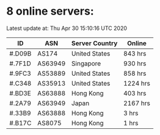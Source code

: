 # 8 online servers:

Latest update at: Thu Apr 30 15:10:16 UTC 2020

| ID | ASN | Server Country | Online |
| -- | --- | -------------- | ------ |
| #.D09B | AS174 | United States | 843 hrs |
| #.7F1D | AS63949 | Singapore | 930 hrs |
| #.9FC3 | AS53889 | United States | 858 hrs |
| #.C348 | AS35913 | United States | 1224 hrs |
| #.BD3E | AS63888 | Hong Kong | 403 hrs |
| #.2A79 | AS63949 | Japan | 2167 hrs |
| #.33B9 | AS63888 | Hong Kong | 3 hrs |
| #.B17C | AS8075 | Hong Kong | 1 hrs |

